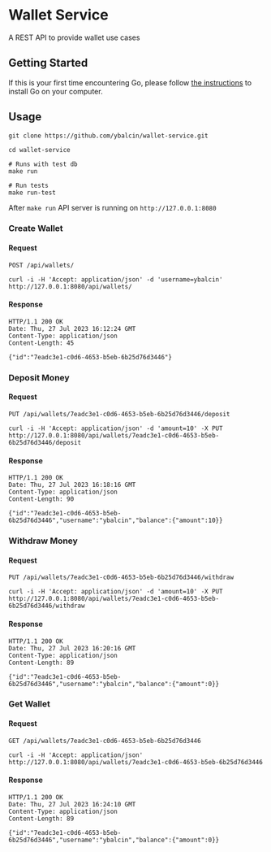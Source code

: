 # Wallet Service

A REST API to provide wallet use cases

## Getting Started

If this is your first time encountering Go, please follow [the instructions](https://go.dev/doc/install) to
install Go on your computer.

## Usage
```shell
git clone https://github.com/ybalcin/wallet-service.git

cd wallet-service

# Runs with test db
make run

# Run tests
make run-test
```

After `make run` API server is running on `http://127.0.0.1:8080`

### Create Wallet

#### Request

`POST /api/wallets/`

    curl -i -H 'Accept: application/json' -d 'username=ybalcin' http://127.0.0.1:8080/api/wallets/

#### Response
    
    HTTP/1.1 200 OK
    Date: Thu, 27 Jul 2023 16:12:24 GMT
    Content-Type: application/json
    Content-Length: 45

    {"id":"7eadc3e1-c0d6-4653-b5eb-6b25d76d3446"}

### Deposit Money

#### Request

`PUT /api/wallets/7eadc3e1-c0d6-4653-b5eb-6b25d76d3446/deposit`

    curl -i -H 'Accept: application/json' -d 'amount=10' -X PUT http://127.0.0.1:8080/api/wallets/7eadc3e1-c0d6-4653-b5eb-6b25d76d3446/deposit

#### Response
    
    HTTP/1.1 200 OK
    Date: Thu, 27 Jul 2023 16:18:16 GMT
    Content-Type: application/json
    Content-Length: 90

    {"id":"7eadc3e1-c0d6-4653-b5eb-6b25d76d3446","username":"ybalcin","balance":{"amount":10}}

### Withdraw Money

#### Request

`PUT /api/wallets/7eadc3e1-c0d6-4653-b5eb-6b25d76d3446/withdraw`

    curl -i -H 'Accept: application/json' -d 'amount=10' -X PUT http://127.0.0.1:8080/api/wallets/7eadc3e1-c0d6-4653-b5eb-6b25d76d3446/withdraw

#### Response

    HTTP/1.1 200 OK
    Date: Thu, 27 Jul 2023 16:20:16 GMT
    Content-Type: application/json
    Content-Length: 89

    {"id":"7eadc3e1-c0d6-4653-b5eb-6b25d76d3446","username":"ybalcin","balance":{"amount":0}}

### Get Wallet

#### Request

`GET /api/wallets/7eadc3e1-c0d6-4653-b5eb-6b25d76d3446`

    curl -i -H 'Accept: application/json' http://127.0.0.1:8080/api/wallets/7eadc3e1-c0d6-4653-b5eb-6b25d76d3446

#### Response

    HTTP/1.1 200 OK
    Date: Thu, 27 Jul 2023 16:24:10 GMT
    Content-Type: application/json
    Content-Length: 89

    {"id":"7eadc3e1-c0d6-4653-b5eb-6b25d76d3446","username":"ybalcin","balance":{"amount":0}}